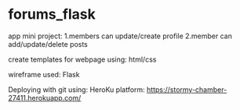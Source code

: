 
# forums_flask

app mini project: 1.members can update/create profile
                  2.member can add/update/delete posts 



create templates for webpage using:
html/css 
                
wireframe used:
Flask

Deploying with git using:
HeroKu platform: 
https://stormy-chamber-27411.herokuapp.com/ 

